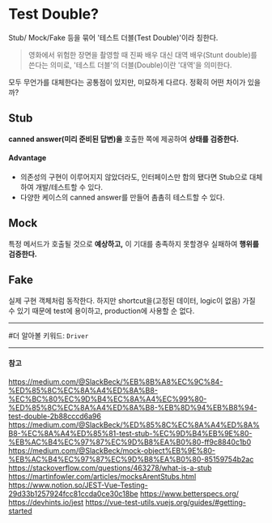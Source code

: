 # Test Double?

Stub/ Mock/Fake 등을 묶어 '테스트 더블(Test Double)'이라 칭한다.
> 영화에서 위험한 장면을 촬영할 때 진짜 배우 대신 대역 배우(Stunt double)를 쓴다는 의미로, '테스트 더블'의 더블(Double)이란 '대역'을 의미한다.

모두 무언가를 대체한다는 공통점이 있지만, 미묘하게 다르다. 정확히 어떤 차이가 있을까?

## Stub
__canned answer(미리 준비된 답변)을__ 호출한 쪽에 제공하여 __상태를 검증한다.__

#### Advantage
- 의존성의 구현이 이루어지지 않았더라도, 인터페이스만 합의 됐다면 Stub으로 대체하여 개발/테스트할 수 있다.
- 다양한 케이스의 canned answer를 만들어 촘촘히 테스트할 수 있다.

## Mock
특정 메서드가 호출될 것으로 __예상하고,__ 이 기대를 충족하지 못할경우 실패하여 __행위를 검증한다.__

## Fake
실제 구현 객체처럼 동작한다. 하지만 shortcut을(고정된 데이터, logic이 없음) 가질 수 있기 때문에 test에 용이하고, production에 사용할 순 없다.

---
#더 알아볼 키워드: `Driver`

---
#### 참고
https://medium.com/@SlackBeck/%EB%8B%A8%EC%9C%84-%ED%85%8C%EC%8A%A4%ED%8A%B8-%EC%BC%80%EC%9D%B4%EC%8A%A4%EC%99%80-%ED%85%8C%EC%8A%A4%ED%8A%B8-%EB%8D%94%EB%B8%94-test-double-2b88cccd6a96
https://medium.com/@SlackBeck/%ED%85%8C%EC%8A%A4%ED%8A%B8-%EC%8A%A4%ED%85%81-test-stub-%EC%9D%B4%EB%9E%80-%EB%AC%B4%EC%97%87%EC%9D%B8%EA%B0%80-ff9c8840c1b0
https://medium.com/@SlackBeck/mock-object%EB%9E%80-%EB%AC%B4%EC%97%87%EC%9D%B8%EA%B0%80-85159754b2ac
https://stackoverflow.com/questions/463278/what-is-a-stub
https://martinfowler.com/articles/mocksArentStubs.html
https://www.notion.so/JEST-Vue-Testing-29d33b1257924fcc81ccda0ce30c18be
https://www.betterspecs.org/
https://devhints.io/jest
https://vue-test-utils.vuejs.org/guides/#getting-started